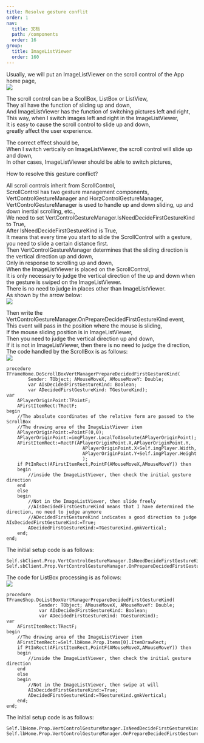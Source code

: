 ```yaml
---
title: Resolve gesture conflit
order: 1
nav:
  title: 文档
  path: /components
  order: 16
group:
  title: ImageListViewer
  order: 160
---
```




Usually, we will put an ImageListViewer on the scroll control of the App home page,  
![](http://www.orangeui.cn/orangeuiblog/OrangeUI/18.3.OrangeUI%E6%8E%A7%E4%BB%B6%E4%BD%BF%E7%94%A8%E8%AF%B4%E6%98%8E(%E5%9B%BE%E7%89%87%E5%88%97%E8%A1%A8%E6%9F%A5%E7%9C%8B%E6%8E%A7%E4%BB%B6ImageListViewer)(%E7%A4%BA%E4%BE%8B3%20%E8%A7%A3%E5%86%B3%E4%B8%8E%E6%BB%9A%E5%8A%A8%E6%8E%A7%E4%BB%B6%E7%9A%84%E6%89%8B%E5%8A%BF%E5%86%B2%E7%AA%81).files/image001.png)


The scroll control can be a ScollBox, ListBox or ListView,  
They all have the function of sliding up and down,  
And ImageListViewer has the function of switching pictures left and right,  
This way, when I switch images left and right in the ImageListViewer,  
It is easy to cause the scroll control to slide up and down,  
greatly affect the user experience.  
 
The correct effect should be,  
When I switch vertically on ImageListViewer, the scroll control will slide up and down,  
In other cases, ImageListViewer should be able to switch pictures,  
   
How to resolve this gesture conflict?  
 
All scroll controls inherit from ScrollControl,  
ScrollControl has two gesture management components,  
VertControlGestureManager and HorzControlGestureManager,  
VertControlGestureManager is used to handle up and down sliding, up and down inertial scrolling, etc.,  
We need to set VertControlGestureManager.IsNeedDecideFirstGestureKind to True,  
After IsNeedDecideFirstGestureKind is True,  
It means that every time you start to slide the ScrollControl with a gesture, you need to slide a certain distance first.  
Then VertControlGestureManager determines that the sliding direction is the vertical direction up and down,  
Only in response to scrolling up and down,  
When the ImageListViewer is placed on the ScrollControl,  
It is only necessary to judge the vertical direction of the up and down when the gesture is swiped on the ImageListViewer.  
There is no need to judge in places other than ImageListViewer.  
As shown by the arrow below:  
![](http://www.orangeui.cn/orangeuiblog/OrangeUI/18.3.OrangeUI%E6%8E%A7%E4%BB%B6%E4%BD%BF%E7%94%A8%E8%AF%B4%E6%98%8E(%E5%9B%BE%E7%89%87%E5%88%97%E8%A1%A8%E6%9F%A5%E7%9C%8B%E6%8E%A7%E4%BB%B6ImageListViewer)(%E7%A4%BA%E4%BE%8B3%20%E8%A7%A3%E5%86%B3%E4%B8%8E%E6%BB%9A%E5%8A%A8%E6%8E%A7%E4%BB%B6%E7%9A%84%E6%89%8B%E5%8A%BF%E5%86%B2%E7%AA%81).files/image003.png)


Then write the VertControlGestureManager.OnPrepareDecidedFirstGestureKind event,  
This event will pass in the position where the mouse is sliding,  
If the mouse sliding position is in ImageListViewer,  
Then you need to judge the vertical direction up and down,  
If it is not in ImageListViewer, then there is no need to judge the direction,  
The code handled by the ScrollBox is as follows:  
![](http://www.orangeui.cn/orangeuiblog/OrangeUI/18.3.OrangeUI%E6%8E%A7%E4%BB%B6%E4%BD%BF%E7%94%A8%E8%AF%B4%E6%98%8E(%E5%9B%BE%E7%89%87%E5%88%97%E8%A1%A8%E6%9F%A5%E7%9C%8B%E6%8E%A7%E4%BB%B6ImageListViewer)(%E7%A4%BA%E4%BE%8B3%20%E8%A7%A3%E5%86%B3%E4%B8%8E%E6%BB%9A%E5%8A%A8%E6%8E%A7%E4%BB%B6%E7%9A%84%E6%89%8B%E5%8A%BF%E5%86%B2%E7%AA%81).files/image005.png)

```delphi | pure
procedure TFrameHome.DoScrollBoxVertManagerPrepareDecidedFirstGestureKind(
        Sender: TObject; AMouseMoveX, AMouseMoveY: Double;
        var AIsDecidedFirstGestureKind: Boolean;
        var ADecidedFirstGestureKind: TGestureKind);
var
    APlayerOriginPoint:TPointF;
    AFirstItemRect:TRectF;
begin
    //The absolute coordinates of the relative form are passed to the ScrollBox
    //The drawing area of the ImageListViewer item
    APlayerOriginPoint:=PointF(0,0);
    APlayerOriginPoint:=imgPlayer.LocalToAbsolute(APlayerOriginPoint);
    AFirstItemRect:=RectF(APlayerOriginPoint.X,APlayerOriginPoint.Y,
                            APlayerOriginPoint.X+Self.imgPlayer.Width,
                            APlayerOriginPoint.Y+Self.imgPlayer.Height
                            );
    if PtInRect(AFirstItemRect,PointF(AMouseMoveX,AMouseMoveY)) then
    begin
        //inside the ImageListViewer, then check the initial gesture direction
    end
    else
    begin
        //Not in the ImageListViewer, then slide freely
        //AIsDecidedFirstGestureKind means that I have determined the direction, no need to judge anymore
        //ADecidedFirstGestureKind indicates a good direction to judge        AIsDecidedFirstGestureKind:=True;
        ADecidedFirstGestureKind:=TGestureKind.gmkVertical;
    end;
end;
```
 
The initial setup code is as follows:  
```delphi | pure
Self.sbClient.Prop.VertControlGestureManager.IsNeedDecideFirstGestureKind:=True;
Self.sbClient.Prop.VertControlGestureManager.OnPrepareDecidedFirstGestureKind:=Self.DoScrollBoxVertManagerPrepareDecidedFirstGestureKind;
```
 
 
The code for ListBox processing is as follows:  
![](http://www.orangeui.cn/orangeuiblog/OrangeUI/18.3.OrangeUI%E6%8E%A7%E4%BB%B6%E4%BD%BF%E7%94%A8%E8%AF%B4%E6%98%8E(%E5%9B%BE%E7%89%87%E5%88%97%E8%A1%A8%E6%9F%A5%E7%9C%8B%E6%8E%A7%E4%BB%B6ImageListViewer)(%E7%A4%BA%E4%BE%8B3%20%E8%A7%A3%E5%86%B3%E4%B8%8E%E6%BB%9A%E5%8A%A8%E6%8E%A7%E4%BB%B6%E7%9A%84%E6%89%8B%E5%8A%BF%E5%86%B2%E7%AA%81).files/image007.png)

```delphi | pure
procedure TFrameShop.DoListBoxVertManagerPrepareDecidedFirstGestureKind(
            Sender: TObject; AMouseMoveX, AMouseMoveY: Double;
            var AIsDecidedFirstGestureKind: Boolean;
            var ADecidedFirstGestureKind: TGestureKind);
var
    AFirstItemRect:TRectF;
begin
    //The drawing area of the ImageListViewer item
    AFirstItemRect:=Self.lbHome.Prop.Items[0].ItemDrawRect;
    if PtInRect(AFirstItemRect,PointF(AMouseMoveX,AMouseMoveY)) then
    begin
        //inside the ImageListViewer, then check the initial gesture direction
    end
    else
    begin
        //Not in the ImageListViewer, then swipe at will
        AIsDecidedFirstGestureKind:=True;
        ADecidedFirstGestureKind:=TGestureKind.gmkVertical;
    end;
end;
```
 
The initial setup code is as follows:
```delphi | pure
Self.lbHome.Prop.VertControlGestureManager.IsNeedDecideFirstGestureKind:=True;
Self.lbHome.Prop.VertControlGestureManager.OnPrepareDecidedFirstGestureKind:=Self.DoListBoxVertManagerPrepareDecidedFirstGestureKind;
```
 



